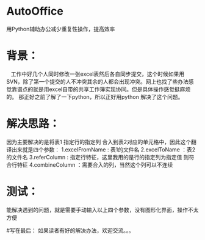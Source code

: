 # AutoOffice
用Python辅助办公减少重复性操作，提高效率

# 背景：
   工作中好几个人同时修改一张excel表然后各自同步提交，这个时候如果用SVN，除了第一个提交的人不冲突其余的人都会出现冲突。网上也找了些办法感觉靠谱点的就是用excel自带的共享工作簿实现协同。但是具体操作感觉挺麻烦的。 那正好之前了解了一下python，所以正好用python 解决了这个问题。

# 解决思路：
  因为主要解决的是将表1 指定行的指定列 合入到表2对应的单元格中，因此这个翻译出来就是四个参数：
  1.excelFromName : 表1的文件名
  2.excelToName ：表2的文件名
  3.referColumn : 指定行特征，这里我用的是行的指定列为指定值 则符合行特征
  4.combineColumn ：需要合入的列，当然这个列可以不连续

# 测试：
  能解决遇到的问题，就是需要手动输入以上四个参数，没有图形化界面，操作不太方便

#写在最后：
  如果读者有好的解决办法，欢迎交流。。。
